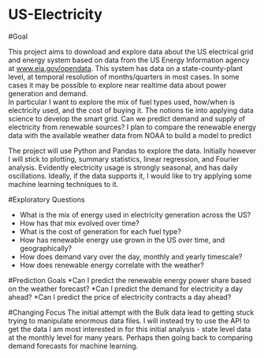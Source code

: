 # US-Electricity

#Goal

This project aims to download and explore data about the US
electrical grid and energy system based on data from the US Energy Information agency at
www.eia.gov/opendata. This system has data on a state-county-plant level, at temporal resolution
of months/quarters in most cases.  In some cases it may be possible to explore near realtime data
about power generation and demand.  
In particular I want to explore the mix of fuel types used,
how/when is electricity used, and the cost of buying it.  The notions tie into applying
data science to develop the smart grid. Can we predict demand and supply of electricity
from renewable sources?  I plan to compare the renewable energy data with the
available weather data from NOAA to build a model to predict 

The project will use Python and Pandas to explore the data.
Initially however I will stick to plotting, summary statistics, linear regression,
and Fourier analysis. Evidently electricity usage is strongly seasonal, and has daily oscillations.
Ideally, if the data supports it, I would like to try applying some machine learning techniques
to it.

#Exploratory Questions
* What is the mix of energy used in electricity generation across the US?
* How has that mix evolved over time?
* What is the cost of generation for each fuel type?
* How has renewable energy use grown in the US over time, and geographically?
* How does demand vary over the day, monthly and yearly timescale?
* How does renewable energy correlate with the weather?

#Prediction Goals
*Can I predict the renewable energy power share based on the weather forecast?
*Can I predict the demand for electricity a day ahead?
*Can I predict the price of electricity contracts a day ahead?


#Changing Focus
The initial attempt with the Bulk data lead to getting stuck trying to manipulate
enormous data files. I will instead try to use the API to get the data I am most interested
in for this initial analysis - state level data at the monthly level for many years.
Perhaps then going back to comparing demand forecasts for machine learning.
